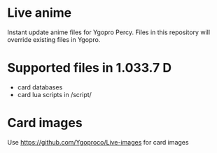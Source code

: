 # Live anime
Instant update anime files for Ygopro Percy. Files in this repository will override existing files in Ygopro.

# Supported files in 1.033.7 D
- card databases
- card lua scripts in /script/

# Card images
Use https://github.com/Ygoproco/Live-images for card images
